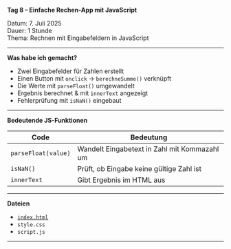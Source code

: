 **Tag 8 – Einfache Rechen-App mit JavaScript**

Datum: 7. Juli 2025  
Dauer: 1 Stunde  
Thema: Rechnen mit Eingabefeldern in JavaScript

---

**Was habe ich gemacht?**

- Zwei Eingabefelder für Zahlen erstellt
- Einen Button mit `onclick` → `berechneSumme()` verknüpft
- Die Werte mit `parseFloat()` umgewandelt
- Ergebnis berechnet & mit `innerText` angezeigt
- Fehlerprüfung mit `isNaN()` eingebaut

---

**Bedeutende JS-Funktionen**

| Code                      | Bedeutung                                            |
|---------------------------|-------------------------------------------------------|
| `parseFloat(value)`      | Wandelt Eingabetext in Zahl mit Kommazahl um         |
| `isNaN()`                | Prüft, ob Eingabe keine gültige Zahl ist             |
| `innerText`              | Gibt Ergebnis im HTML aus                            |

---

**Dateien**

- [`index.html`](https://sugu4.github.io/100-days-of-code/Day08)
- `style.css`
- `script.js`

---
